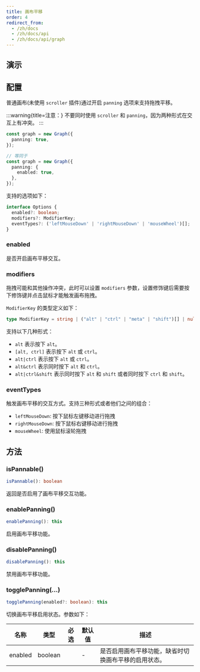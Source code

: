 ```yaml
---
title: 画布平移
order: 4
redirect_from:
  - /zh/docs
  - /zh/docs/api
  - /zh/docs/api/graph
---
```


## 演示

<code id="api-graph-panning" src="@/src/api/panning/playground/index.tsx"></code>

## 配置

普通画布(未使用 `scroller` 插件)通过开启 `panning` 选项来支持拖拽平移。

:::warning{title=注意：}
不要同时使用 `scroller` 和 `panning`，因为两种形式在交互上有冲突。
:::

```ts
const graph = new Graph({
  panning: true,
});

// 等同于
const graph = new Graph({
  panning: {
    enabled: true,
  },
});
```

支持的选项如下：

```ts
interface Options {
  enabled?: boolean;
  modifiers?: ModifierKey;
  eventTypes?: ('leftMouseDown' | 'rightMouseDown' | 'mouseWheel')[];
}
```

### enabled

是否开启画布平移交互。

### modifiers

拖拽可能和其他操作冲突，此时可以设置 `modifiers` 参数，设置修饰键后需要按下修饰键并点击鼠标才能触发画布拖拽。

`ModifierKey` 的类型定义如下：

```ts
type ModifierKey = string | ("alt" | "ctrl" | "meta" | "shift")[] | null;
```

支持以下几种形式：

- `alt` 表示按下 `alt`。
- `[alt, ctrl]` 表示按下 `alt` 或 `ctrl`。
- `alt|ctrl` 表示按下 `alt` 或 `ctrl`。
- `alt&ctrl` 表示同时按下 `alt` 和 `ctrl`。
- `alt|ctrl&shift` 表示同时按下 `alt` 和 `shift` 或者同时按下 `ctrl` 和 `shift`。

### eventTypes

触发画布平移的交互方式。支持三种形式或者他们之间的组合：

- `leftMouseDown`: 按下鼠标左键移动进行拖拽
- `rightMouseDown`: 按下鼠标右键移动进行拖拽
- `mouseWheel`: 使用鼠标滚轮拖拽

## 方法

### isPannable()

```ts
isPannable(): boolean
```

返回是否启用了画布平移交互功能。

### enablePanning()

```ts
enablePanning(): this
```

启用画布平移功能。

### disablePanning()

```ts
disablePanning(): this
```

禁用画布平移功能。

### togglePanning(...)

```ts
togglePanning(enabled?: boolean): this
```

切换画布平移启用状态。参数如下：

| 名称    | 类型    | 必选 | 默认值 | 描述                                               |
|---------|---------|:----:|--------|--------------------------------------------------|
| enabled | boolean |      | -      | 是否启用画布平移功能，缺省时切换画布平移的启用状态。 |
